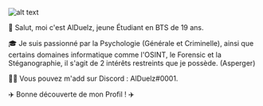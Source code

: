 
![alt text](https://i.imgur.com/8Ykgi4F.gif)


👋 Salut, moi c'est AlDuelz, jeune Étudiant en BTS de 19 ans.

🎓 Je suis passionné par la Psychologie (Générale et Criminelle), ainsi que certains domaines informatique comme l'OSINT, le Forensic et la Stéganographie, il s'agit de 2 intérêts restreints que je possède. (Asperger)

👨‍🎓  Vous pouvez m'add sur Discord : AlDuelz#0001.

✈️ Bonne découverte de mon Profil ! ✈️

